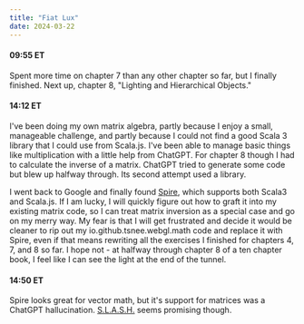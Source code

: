 ```yaml
---
title: "Fiat Lux"
date: 2024-03-22
---
```

#### 09:55 ET

Spent more time on chapter 7 than any other chapter so far, but I finally finished.
Next up, chapter 8, "Lighting and Hierarchical Objects."

#### 14:12 ET

I've been doing my own matrix algebra, partly because I enjoy a small, manageable challenge, and partly because I could not
find a good Scala 3 library that I could use from Scala.js. I've been able to manage basic things like multiplication with a
little help from ChatGPT. For chapter 8 though I had to calculate the inverse of a matrix. ChatGPT tried to generate some code
but blew up halfway through. Its second attempt used a library.

I went back to Google and finally found [Spire](https://typelevel.org/spire/), which supports both Scala3 and Scala.js.
If I am lucky, I will quickly figure out how to graft it into my existing matrix code, so I can treat matrix inversion as a
special case and go on my merry way. My fear is that I will get frustrated and decide it would be cleaner to rip out my
io.github.tsnee.webgl.math code and replace it with Spire, even if that means rewriting all the exercises I finished for
chapters 4, 7, and 8 so far.
I hope not - at halfway through chapter 8 of a ten chapter book, I feel like I can see the light at the end of the tunnel.

#### 14:50 ET

Spire looks great for vector math, but it's support for matrices was a ChatGPT hallucination.
[S.L.A.S.H.](https://github.com/dragonfly-ai/slash) seems promising though.
